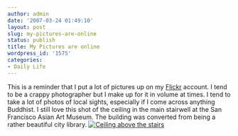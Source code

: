 ```yaml
---
author: admin
date: '2007-03-24 01:49:10'
layout: post
slug: my-pictures-are-online
status: publish
title: My Pictures are online
wordpress_id: '1575'
categories:
- Daily Life
---
```


This is a reminder that I put a lot of pictures up on my
[Flickr](http://www.flickr.com/photos/albill/) account. I tend to be a
crappy photographer but I make up for it in volume at times. I tend to
take a lot of photos of local sights, especially if I come across
anything Buddhist. I still love this shot of the ceiling in the main
stairwell at the San Francisco Asian Art Museum. The building was
converted from being a rather beautiful city library.
[![Ceiling above the
stairs](http://farm1.static.flickr.com/130/364208238_dc2212762a.jpg)](http://www.flickr.com/photos/albill/364208238/ "Photo Sharing")
